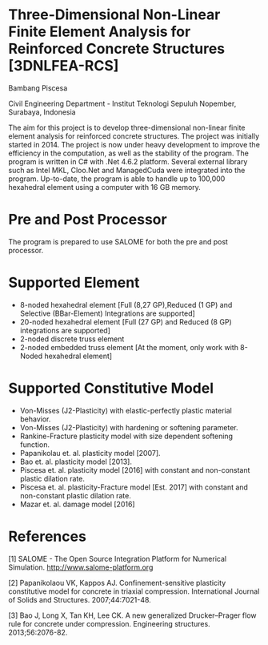 # Three-Dimensional Non-Linear Finite Element Analysis for Reinforced Concrete Structures [3DNLFEA-RCS]
Bambang Piscesa

Civil Engineering Department - Institut Teknologi Sepuluh Nopember, Surabaya, Indonesia

The aim for this project is to develop three-dimensional non-linear finite element analysis for reinforced concrete structures. The project was initially started in 2014. The project is now under heavy development to improve the efficiency in the computation, as well as the stability of the program. The program is written in C# with .Net 4.6.2 platform. Several external library such as Intel MKL, Cloo.Net and ManagedCuda were integrated into the program. Up-to-date, the program is able to handle up to 100,000 hexahedral element using a computer with 16 GB memory.

# Pre and Post Processor
The program is prepared to use SALOME for both the pre and post processor.

# Supported Element
- 8-noded hexahedral element [Full (8,27 GP),Reduced (1 GP) and Selective (BBar-Element) Integrations are supported]
- 20-noded hexahedral element  [Full (27 GP) and Reduced (8 GP) integrations are supported]
- 2-noded discrete truss element
- 2-noded embedded truss element [At the moment, only work with 8-Noded hexahedral element]

# Supported Constitutive Model
- Von-Misses (J2-Plasticity) with elastic-perfectly plastic material behavior.
- Von-Misses (J2-Plasticity) with hardening or softening parameter.
- Rankine-Fracture plasticity model with size dependent softening function.
- Papanikolau et. al. plasticity model [2007].
- Bao et. al. plasticity model [2013].
- Piscesa et. al. plasticity model [2016] with constant and non-constant plastic dilation rate.
- Piscesa et. al. plasticity-Fracture model [Est. 2017] with constant and non-constant plastic dilation rate.
- Mazar et. al. damage model [2016]

# References
[1] SALOME - The Open Source Integration Platform for Numerical Simulation. http://www.salome-platform.org

[2] Papanikolaou VK, Kappos AJ. Confinement-sensitive plasticity constitutive model for concrete in triaxial compression. International Journal of Solids and Structures. 2007;44:7021-48.

[3] Bao J, Long X, Tan KH, Lee CK. A new generalized Drucker–Prager flow rule for concrete under compression. Engineering structures. 2013;56:2076-82.

